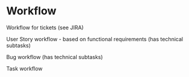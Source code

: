 # Workflow

Workflow for tickets \(see JIRA\)

User Story workflow - based on functional requirements \(has technical subtasks\)

Bug workflow \(has technical subtasks\)

Task workflow



